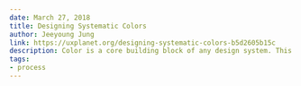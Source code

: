 ```yaml
---
date: March 27, 2018
title: Designing Systematic Colors
author: Jeeyoung Jung
link: https://uxplanet.org/designing-systematic-colors-b5d2605b15c
description: Color is a core building block of any design system. This article focuses on how to make themable, flexible, WCAG 2.0 compliant color ramps for a design system.
tags:
- process
---
```


<!-- ARTICLE TAGS
================================
- animation
- code
- contribution
- design-tokens
- leadership
- patterns
- process
- sketch
================================ -->